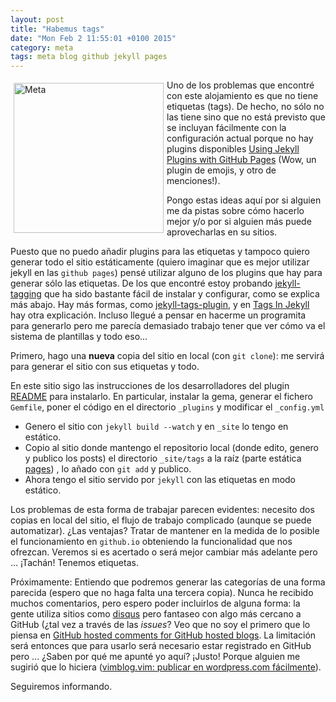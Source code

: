 ```yaml
---
layout: post
title: "Habemus tags"
date: "Mon Feb 2 11:55:01 +0100 2015"
category: meta
tags: meta blog github jekyll pages
---
```




<a href="https://500px.com/photo/66381679/giteando-by-fernando-trica://500px.com/photo/97643829/etiquetas-en-fernand0-github-io-by-fernando-tricas" title="Etiquetas"><img src="https://ppcdn.500px.org/97643829/4f7cc1049c0c4d5036da1cffb2af9321b1fdfcfb/3.jpg" width="240"  alt="Meta" style="float:left; margin:5px"></a>


Uno de los problemas que encontré con este alojamiento es que no tiene etiquetas (tags). De hecho, no sólo no las tiene sino que no está previsto que se incluyan fácilmente con la configuración actual porque no hay  plugins disponibles [Using Jekyll Plugins with GitHub Pages](https://help.github.com/articles/using-jekyll-plugins-with-github-pages/) (Wow, un plugin de emojis, y otro de menciones!).

Pongo estas ideas aquí por si alguien me da pistas sobre cómo hacerlo mejor y/o por si alguien más puede aprovecharlas en su sitios.

Puesto que no puedo añadir plugins para las etiquetas y tampoco quiero generar todo el sitio estáticamente (quiero imaginar que es mejor utilizar jekyll en las `github pages`) pensé utilizar alguno de los plugins que hay para generar sólo las etiquetas. De los que encontré estoy probando [jekyll-tagging](https://github.com/pattex/jekyll-tagging) que ha sido bastante fácil de instalar y configurar, como se explica más abajo.
Hay más formas, como [jekyll-tags-plugin](https://github.com/polymetis/jekyll-tags-plugin/blob/master/_layouts/tag_index.html), y en [Tags In Jekyll](http://charliepark.org/tags-in-jekyll/) hay otra explicación.
Incluso llegué a pensar en hacerme un programita para generarlo pero me parecía demasiado trabajo tener que ver cómo va el sistema de plantillas y todo eso...  

Primero, hago una **nueva** copia del sitio en local (con `git clone`): me servirá para generar el sitio con sus etiquetas y todo.

En este sitio sigo las instrucciones de los desarrolladores del plugin [README](https://github.com/pattex/jekyll-tagging/blob/master/README.rdoc) para instalarlo. En particular, instalar la gema, generar el fichero `Gemfile`, poner el código en el directorio `_plugins` y modificar el `_config.yml`

* Genero el sitio con `jekyll build --watch` y en `_site` lo tengo en estático.
* Copio al sitio donde mantengo el repositorio local (donde edito, genero y publico los posts) el directorio `_site/tags` a la raíz (parte estática [pages](http://jekyllrb.com/docs/pages/)) , lo añado con `git add` y publico. 
* Ahora tengo el sitio servido por `jekyll` con las etiquetas en modo estático. 

Los problemas de esta forma de trabajar parecen evidentes: necesito dos copias en local del sitio, el flujo de trabajo complicado (aunque se puede automatizar).
¿Las ventajas? Tratar de mantener en la medida de lo posible el funcionamiento en `github.io` obteniendo la funcionalidad que nos ofrezcan.
Veremos si es acertado o será mejor cambiar más adelante pero ... 
¡Tachán! 
Tenemos etiquetas.

Próximamente: 
Entiendo que podremos generar las categorías de una forma parecida (espero que no haga falta una tercera copia). 
Nunca he recibido muchos comentarios, pero espero poder incluirlos de alguna forma: la gente utiliza sitios como [disqus](https://disqus.com/) pero fantaseo con algo más cercano a GitHub (¿tal vez a través de las *issues*? Veo que no soy el
primero que lo piensa en [GitHub hosted comments for GitHub hosted blogs](http://ivanzuzak.info/2011/02/18/github-hosted-comments-for-github-hosted-blogs.html).
La limitación será entonces que para usarlo será necesario estar registrado en GitHub pero ... ¿Saben por qué me apunté yo aquí? ¡Justo! Porque alguien me sugirió que lo hiciera ([vimblog.vim: publicar en wordpress.com fácilmente](https://mbpfernand0.wordpress.com/2009/02/13/vimblogvim-publicar-en-wordpresscom-facilmente/)).  

Seguiremos informando.
